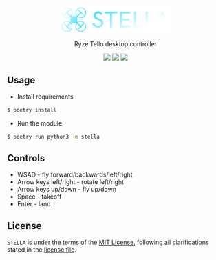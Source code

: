 <p align="center">
    <img src="stella/gui/assets/logo.png" width="256">
    <p align="center">Ryze Tello desktop controller</p>
    <p align="center">
        <img src="https://img.shields.io/badge/Drone-Ryze Tello-lightblue">
        <img src="https://img.shields.io/badge/python-3.9%2B-gold?style=flat-square&logo=python&logoColor=gold">
        <img src="https://img.shields.io/github/license/EXLER/pixette?style=flat-square">
    </p>
</p>

## Usage

* Install requirements
```bash
$ poetry install
```
* Run the module
```bash
$ poetry run python3 -m stella
```

## Controls

* WSAD - fly forward/backwards/left/right
* Arrow keys left/right - rotate left/right
* Arrow keys up/down - fly up/down
* Space - takeoff
* Enter - land

## License

`STELLA` is under the terms of the [MIT License](https://www.tldrlegal.com/l/mit), following all clarifications stated in the [license file](LICENSE).
